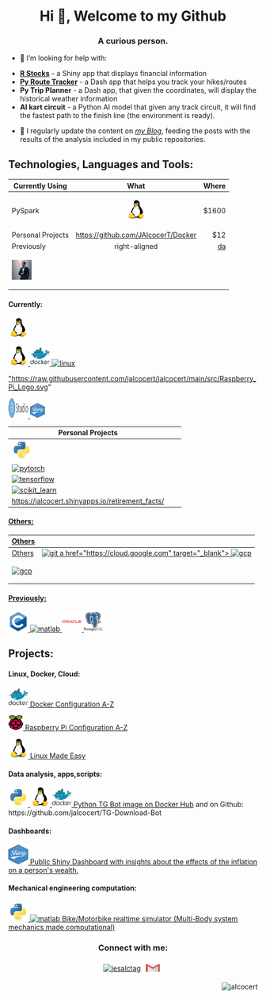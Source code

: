 <h1 align="center">Hi 👋, Welcome to my Github</h1>
<h3 align="center">A curious person.</h3>


- 🤝 I’m looking for help with:
*   **[R Stocks](https://github.com/JAlcocerT/R_Stocks)** - a Shiny app that displays financial information 
*   **[Py Route Tracker](https://github.com/JAlcocerT/Py_RouteTracker)** - a Dash app that helps you track your hikes/routes
*   **Py Trip Planner** - a Dash app, that given the coordinates, will display the historical weather information
*   **AI kart circuit** - a Python AI model that given any track circuit, it will find the fastest path to the finish line (the environment is ready).

- 📝 I regularly update the content on *[my Blog](https://fossengineer.com/)*, feeding the posts with the results of the analysis included in my public repositories.

</p>

<h2 align="left">Technologies, Languages and Tools:</h2>
<p align="left"> 
    
|  Currently Using  |      What      |  Where |
|----------|:-------------:|------:|
| PySpark | <p><a href="https://JAlcocerT.github.io/Linux/" target="_blank"> <img src="https://raw.githubusercontent.com/devicons/devicon/master/icons/linux/linux-original.svg" alt="linux" width="40" height="40"/> </a> | $1600 |
| Personal Projects |    <https://github.com/JAlcocerT/Docker>   |   $12 |
| Previously | right-aligned |   [da](https://raw.githubusercontent.com/devicons/devicon/master/icons/linux/linux-original.svg) |    
| <p><a href="https://JAlcocerT.github.io/Linux/" target="_blank"> <img src="https://github.com/JAlcocerT/JAlcocerT/raw/main/src/jalcocert.png" alt="linux" width="40" height="40"/> </a>  |
    
<h4 align="left">Currently:</h4>
<p align="left"> 

<p><a href="https://JAlcocerT.github.io/Linux/" target="_blank"> <img src="https://raw.githubusercontent.com/devicons/devicon/master/icons/linux/linux-original.svg" alt="linux" width="40" height="40"/> </a>
    

<p><a href="https://JAlcocerT.github.io/Linux/" target="_blank"> <img src="https://raw.githubusercontent.com/devicons/devicon/master/icons/linux/linux-original.svg" alt="linux" width="40" height="40"/> </a>
<a href="https://github.com/JAlcocerT/Docker" target="_blank"> <img src="https://raw.githubusercontent.com/devicons/devicon/master/icons/docker/docker-original-wordmark.svg" alt="docker" width="40" height="40"/> </a>
<a href="https://JAlcocerT.github.io/RPi/" target="_blank"> <img src="[https://raw.githubusercontent.com/jalcocert/jalcocert/main/src/Raspberry_Pi_Logo.svg](https://elinux.org/images/c/cb/Raspberry_Pi_Logo.svg)" alt="linux" width="30" height="30"/>
    
"https://raw.githubusercontent.com/jalcocert/jalcocert/main/src/Raspberry_Pi_Logo.svg" 

<p><a href="https://github.com/JAlcocerT/R_is_Great" target="_blank"> <img src="https://raw.githubusercontent.com/jalcocert/jalcocert/main/src/RStudio.svg" alt="rstudio" width="40" height="40"/> </a>
<a href="https://github.com/JAlcocerT/R_Stocks" target="_blank"> <img src="https://github.com/JAlcocerT/JAlcocerT/raw/main/src/shiny_logo.png" alt="linux" width="30" height="30"/>
         
<p align="left">     
    





     
|      Personal Projects       |   |   |
|-------------------|---|---|
|  <a href="https://github.com/JAlcocerT/Python_is_awesome" target="_blank"> <img src="https://raw.githubusercontent.com/devicons/devicon/master/icons/python/python-original.svg" alt="python" width="40" height="40"/> </a>
|    <a href="https://pytorch.org/" target="_blank"> <img src="https://www.vectorlogo.zone/logos/pytorch/pytorch-icon.svg" alt="pytorch" width="40" height="40"/> </a> 
|  <a href="https://www.tensorflow.org" target="_blank"> <img src="https://www.vectorlogo.zone/logos/tensorflow/tensorflow-icon.svg" alt="tensorflow" width="40" height="40"/> </a>  
| <a href="https://scikit-learn.org/" target="_blank"> <img src="https://upload.wikimedia.org/wikipedia/commons/0/05/Scikit_learn_logo_small.svg" alt="scikit_learn" width="40" height="40"/> </a> 
| https://jalcocert.shinyapps.io/retirement_facts/   |   |   |   
    
    
    
<h4 align="left">Others:</h4>
<p align="left"> 
    
|      Others       |   | 
|-------------------|---|
|  Others  |  <a href="https://git-scm.com/" target="_blank"> <img src="https://www.vectorlogo.zone/logos/git-scm/git-scm-icon.svg" alt="git" width="40" height="40"/> </a>  a href="https://cloud.google.com" target="_blank"> <img src="https://www.vectorlogo.zone/logos/google_cloud/google_cloud-icon.svg" alt="gcp" width="40" height="40"/> </a>  |
| <p><a href="https://cloud.google.com" target="_blank"> <img src="https://www.vectorlogo.zone/logos/google_cloud/google_cloud-icon.svg" alt="gcp" width="40" height="40"/> </a>   |   |   
   




    
    
<h4 align="left">Previously:</h4>
<p align="left"> 
<p><a href="https://www.cprogramming.com/" target="_blank"> <img src="https://raw.githubusercontent.com/devicons/devicon/master/icons/c/c-original.svg" alt="c" width="40" height="40"/> </a>
<a href="https://www.mathworks.com/" target="_blank"> <img src="https://upload.wikimedia.org/wikipedia/commons/2/21/Matlab_Logo.png" alt="matlab" width="40" height="40"/> </a> 
<a href="https://www.oracle.com/" target="_blank"> <img src="https://raw.githubusercontent.com/devicons/devicon/master/icons/oracle/oracle-original.svg" alt="oracle" width="40" height="40"/> </a>     
 <a href="https://www.postgresql.org" target="_blank"> <img src="https://raw.githubusercontent.com/devicons/devicon/master/icons/postgresql/postgresql-original-wordmark.svg" alt="postgresql" width="40" height="40"/> </a>
    
<p>    
<p>
<h2 align="left">Projects:</h2>
<p align="left"> 

 
<h4 align="left">Linux, Docker, Cloud:</h4>
<p align="left"> 
    
 
<p><a href="https://github.com/jalcocert/docker" target="_blank"> <img src="https://raw.githubusercontent.com/devicons/devicon/master/icons/docker/docker-original-wordmark.svg" alt="docker" width="40" height="40"/> </a>
<a href="https://jalcocert.github.io/docker/">Docker Configuration A-Z</a>
</p>

    
<p><a href="https://github.com/jalcocert/RPi" target="_blank"> <img src="https://raw.githubusercontent.com/jalcocert/jalcocert/main/src/Raspberry_Pi_Logo.svg" alt="linux" width="30" height="30"/> </a>
<a href="https://jalcocert.github.io/RPi/">Raspberry Pi Configuration A-Z</a>
</p>

<p><a href="https://github.com/jalcocert/Linux" target="_blank"> <img src="https://raw.githubusercontent.com/devicons/devicon/master/icons/linux/linux-original.svg" alt="linux" width="40" height="40"/> </a>
<a href="https://jalcocert.github.io/Linux">Linux Made Easy</a></p>

    
<h4 align="left">Data analysis, apps,scripts:</h4>
<p align="left"> 
    

<p> <a href="https://www.python.org" target="_blank"> <img src="https://raw.githubusercontent.com/devicons/devicon/master/icons/python/python-original.svg" alt="python" width="40" height="40"/> </a>
<a href="https://www.linux.org/" target="_blank"> <img src="https://raw.githubusercontent.com/devicons/devicon/master/icons/linux/linux-original.svg" alt="linux" width="40" height="40"/> </a>
<a href="https://www.docker.com/" target="_blank"> <img src="https://raw.githubusercontent.com/devicons/devicon/master/icons/docker/docker-original-wordmark.svg" alt="docker" width="40" height="40"/> </a>
<a href="https://hub.docker.com/repository/docker/jalcocert/tg_bot_torrent#">Python TG Bot image on Docker Hub</a>
and on Github: https://github.com/jalcocert/TG-Download-Bot 

    

    
<h4 align="left">Dashboards:</h4>
<p align="left"> 
    
 </p><a href=" https://jalcocert.shinyapps.io/retirement_facts/" target="_blank"> <img src="https://github.com/JAlcocerT/JAlcocerT/raw/main/src/shiny_logo.png" alt="rstudio" width="40" height="40"/> Public Shiny Dashboard with insights about the effects of the inflation on a person's wealth. </a>
     
    
 
<h4 align="left">Mechanical engineering computation:</h4>
<p align="left"> 
<a href="https://www.python.org" target="_blank"> <img src="https://raw.githubusercontent.com/devicons/devicon/master/icons/python/python-original.svg" alt="python" width="40" height="40"/> </a> 
<a href="https://www.mathworks.com/" target="_blank"> <img src="https://upload.wikimedia.org/wikipedia/commons/2/21/Matlab_Logo.png" alt="matlab" width="40" height="40"/> </a> 
<a href="https://github.com/JAlcocerT/Bike_dynamic_simulator">Bike/Motorbike realtime simulator (Multi-Body system mechanics made computational)</a>               

<p>
    
    
   
  
 
<h3 align="center">Connect with me:</h3>
<p align="center">
<a href="https://linkedin.com/in/jalcocert" target="blank"><img align="center" src="https://raw.githubusercontent.com/rahuldkjain/github-profile-readme-generator/master/src/images/icons/Social/linked-in-alt.svg" alt="jesalctag" height="30" width="40" /></a> 
<a href="mailto:jalcocert@fossengineer.com" target="blank"><img align="center" src="https://raw.githubusercontent.com/JAlcocerT/JAlcocerT/main/src/gmail-logo.svg" alt="jesalctag" height="30" width="40" /></a> 

 

<p align="right"> <img src="https://komarev.com/ghpvc/?username=jalcocert&label=Profile%20views&color=0e75b6&style=flat" alt="jalcocert" /> </p>
